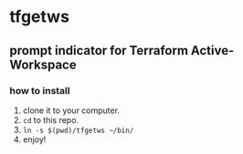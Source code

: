 # tfgetws
## prompt indicator for Terraform Active-Workspace

### how to install
1. clone it to your computer.
1. `cd` to this repo.
1. `ln -s $(pwd)/tfgetws ~/bin/`
1. enjoy!

